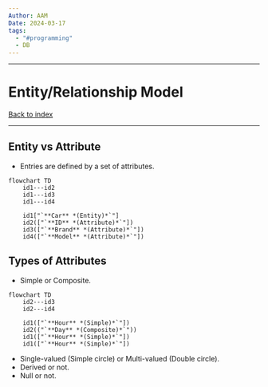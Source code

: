 ```yaml
---
Author: AAM
Date: 2024-03-17
tags:
  - "#programming"
  - DB
---
```


---
# Entity/Relationship Model

[Back to index](../../DATABASES.md)

---

## Entity vs Attribute

- Entries are defined by a set of attributes.

```mermaid
flowchart TD
	id1---id2
	id1---id3
	id1---id4

	id1["`**Car** *(Entity)*`"]
	id2(["`**ID** *(Attribute)*`"])
	id3(["`**Brand** *(Attribute)*`"])
	id4(["`**Model** *(Attribute)*`"])
```
## Types of Attributes

- Simple or Composite.
```mermaid
flowchart TD
	id2---id3
	id2---id4

	id1(["`**Hour** *(Simple)*`"])
	id2(("`**Day** *(Composite)*`"))
	id1(["`**Hour** *(Simple)*`"])
	id1(["`**Hour** *(Simple)*`"])
```
- Single-valued (Simple circle) or Multi-valued (Double circle).
- Derived or not.
- Null or not.